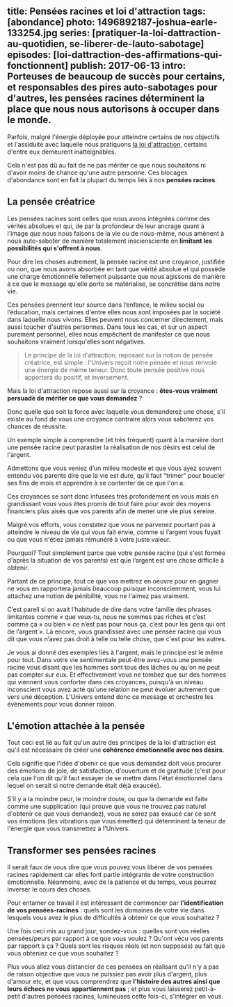 title: Pensées racines et loi d'attraction
tags: [abondance]
photo: 1496892187-joshua-earle-133254.jpg
series: [pratiquer-la-loi-dattraction-au-quotidien, se-liberer-de-lauto-sabotage]
episodes: [loi-dattraction-des-affirmations-qui-fonctionnent]
publish: 2017-06-13
intro: Porteuses de beaucoup de succès pour certains, et responsables des pires auto-sabotages pour d'autres, les pensées racines déterminent la place que nous nous autorisons à occuper dans le monde.
---
Parfois, malgré l'énergie déployée pour atteindre certains de nos objectifs et l'assiduité avec laquelle nous pratiquons [la loi d'attraction](https://pranacanal.com/articles/la-loi-dattraction), certains d'entre eux demeurent inatteignables.

Cela n'est pas dû au fait de ne pas mériter ce que nous souhaitons ni d'avoir moins de chance qu'une autre personne. Ces blocages d'abondance sont en fait la plupart du temps liés à nos **pensées racines**.

## La pensée créatrice ##

Les pensées racines sont celles que nous avons intégrées comme des vérités absolues et qui, de par la profondeur de leur ancrage quant à l'image que nous nous faisons de la vie ou de nous-même, nous amènent à nous auto-saboter de manière totalement insciensciente en **limitant les possibilités qui s'offrent à nous**. 

Pour dire les choses autrement, la pensée racine est une croyance, justifiée ou non, que nous avons absorbée en tant que vérité absolue et qui possède une charge émotionnelle tellement puissante que nous agissons de manière à ce que le message qu'elle porte se matérialise, se concrétise dans notre vie. 

Ces pensées prennent leur source dans l’enfance, le milieu social ou l’éducation, mais certaines d'entre elles nous sont imposées par la société dans laquelle nous vivons. Elles peuvent nous concerner directement, mais aussi toucher d'autres personnes.
Dans tous les cas, et sur un aspect purement personnel, elles nous empêchent de manifester ce que nous souhaitons vraiment lorsqu'elles sont négatives.

> Le principe de la loi d'attraction, reposant sur la notion de pensée créatrice, est simple : l'Univers reçoit notre pensée et nous renvoie une énergie de même teneur. Donc toute pensée positive nous apportera du positif, et inversement.

Mais la loi d'attraction repose aussi sur la croyance : **êtes-vous vraiment persuadé de mériter ce que vous demandez** ?

Donc quelle que soit la force avec laquelle vous demanderez une chose, s'il existe au fond de vous une croyance contraire alors vous saboterez vos chances de réussite.

Un exemple simple à comprendre (et très fréquent) quant à la manière dont une pensée racine peut parasiter la réalisation de nos désirs est celui de l'argent.

Admettons que vous veniez d’un milieu modeste et que vous ayez souvent entendu vos parents dire que la vie est dure, qu'il faut "trimer" pour boucler ses fins de mois et apprendre à se contenter de ce que l'on a. 

Ces croyances se sont donc infusées très profondément en vous mais en grandissant vous vous êtes promis de tout faire pour avoir des moyens financiers plus aisés que vos parents afin de mener une vie plus sereine. 

Malgré vos efforts, vous constatez que vous ne parvenez pourtant pas à atteindre le niveau de vie qui vous fait envie, comme si l’argent vous fuyait ou que vous n'étiez jamais rémunéré à votre juste valeur.

Pourquoi? Tout simplement parce que votre pensée racine (qui s'est formée d'après la situation de vos parents) est que l’argent est une chose difficile à obtenir. 

Partant de ce principe, tout ce que vos mettrez en oeuvre pour en gagner ne vous en rapportera jamais beaucoup puisque inconsciemment, vous lui attachez une notion de pénibilité, vous ne l'aimez pas vraiment.

C’est pareil si on avait l’habitude de dire dans votre famille des phrases limitantes comme « que veux-tu, nous ne sommes pas riches et c’est comme ça » ou bien « ce n’est pas pour nous ça, c’est pour les gens qui ont de l’argent ». Là encore, vous grandissez avec une pensée racine qui vous dit que vous n’avez pas droit à telle ou telle chose, que c'est pour les autres.

Je vous ai donné des exemples liés à l'argent, mais le principe est le même pour tout. Dans votre vie sentimentale peut-être avez-vous une pensée racine vous disant que les hommes sont tous des lâches ou qu'on ne peut pas compter sur eux. Et effectivement vous ne tombez que sur des hommes qui viennent vous conforter dans ces croyances, puisqu'à un niveau inconscient vous avez acté qu'une relation ne peut évoluer autrement que vers une déception. L'Univers entend donc ce message et orchestre les évènements pour vous donner raison.

## L'émotion attachée à la pensée ##

Tout ceci est lié au fait qu'un autre des principes de la loi d'attraction est qu'il est nécessaire de créer une **cohérence émotionnelle avec nos désirs**.

Cela signifie que l'idée d'obenir ce que vous demandez doit vous procurer des émotions de joie, de satisfaction, d'ouverture et de gratitude (c'est pour cela que l'on dit qu'il faut essayer de se mettre dans l'état émotionnel dans lequel on serait si notre demande était déjà exaucée).

S'il y a la moindre peur, le moindre doute, ou que la demande est faite comme une supplication (qui prouve que vous ne trouvez pas naturel d'obtenir ce que vous demandez), vous ne serez pas exaucé car ce sont vos émotions (les vibrations que vous émettez) qui déterminent la teneur de l'énergie que vous transmettez à l'Univers.

## Transformer ses pensées racines ##

Il serait faux de vous dire que vous pouvez vous libérer de vos pensées racines rapidement car elles font partie intégrante de votre construction émotionnelle. Néanmoins, avec de la patience et du temps, vous pourrez inverser le cours des choses.

Pour entamer ce travail il est intéressant de commencer par **l'identification de vos pensées-racines** : quels sont les domaines de votre vie dans lesquels vous avez le plus de difficultés à obtenir ce que vous souhaitez ?

Une fois ceci mis au grand jour, sondez-vous : quelles sont vos réelles pensées/peurs par rapport à ce que vous voulez ? Qu'ont vécu vos parents par rapport à ça ? Quels sont les risques réels (et non supposés) au fait que vous obteniez ce que vous souhaitez ?

Plus vous allez vous distancier de ces pensées en réalisant qu'il n'y a pas de raison objective que vous ne puissiez pas avoir plus d'argent, plus d'amour etc, et que vous comprendrez que **l'histoire des autres ainsi que leurs échecs ne vous appartiennent pas** ; et plus vous laisserez petit-à-petit d'autres pensées racines, lumineuses cette fois-ci, s'intégrer en vous.